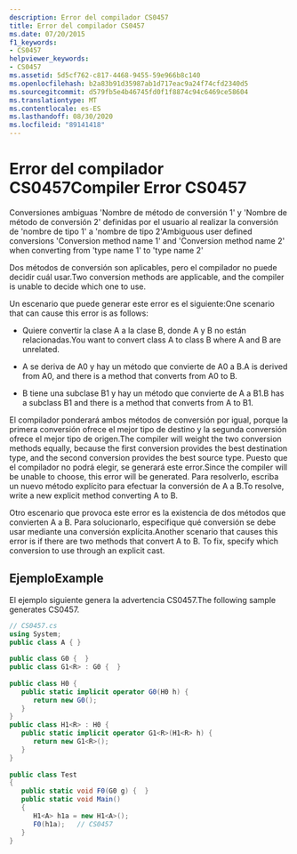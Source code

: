 ```yaml
---
description: Error del compilador CS0457
title: Error del compilador CS0457
ms.date: 07/20/2015
f1_keywords:
- CS0457
helpviewer_keywords:
- CS0457
ms.assetid: 5d5cf762-c817-4468-9455-59e966b8c140
ms.openlocfilehash: b2a83b91d35987ab1d717eac9a24f74cfd2340d5
ms.sourcegitcommit: d579fb5e4b46745fd0f1f8874c94c6469ce58604
ms.translationtype: MT
ms.contentlocale: es-ES
ms.lasthandoff: 08/30/2020
ms.locfileid: "89141418"
---
```

# <a name="compiler-error-cs0457"></a><span data-ttu-id="dc7be-103">Error del compilador CS0457</span><span class="sxs-lookup"><span data-stu-id="dc7be-103">Compiler Error CS0457</span></span>
<span data-ttu-id="dc7be-104">Conversiones ambiguas 'Nombre de método de conversión 1' y 'Nombre de método de conversión 2' definidas por el usuario al realizar la conversión de 'nombre de tipo 1' a 'nombre de tipo 2'</span><span class="sxs-lookup"><span data-stu-id="dc7be-104">Ambiguous user defined conversions 'Conversion method name 1' and 'Conversion method name 2' when converting from 'type name 1' to 'type name 2'</span></span>  
  
 <span data-ttu-id="dc7be-105">Dos métodos de conversión son aplicables, pero el compilador no puede decidir cuál usar.</span><span class="sxs-lookup"><span data-stu-id="dc7be-105">Two conversion methods are applicable, and the compiler is unable to decide which one to use.</span></span>  
  
 <span data-ttu-id="dc7be-106">Un escenario que puede generar este error es el siguiente:</span><span class="sxs-lookup"><span data-stu-id="dc7be-106">One scenario that can cause this error is as follows:</span></span>  
  
- <span data-ttu-id="dc7be-107">Quiere convertir la clase A a la clase B, donde A y B no están relacionadas.</span><span class="sxs-lookup"><span data-stu-id="dc7be-107">You want to convert class A to class B where A and B are unrelated.</span></span>  
  
- <span data-ttu-id="dc7be-108">A se deriva de A0 y hay un método que convierte de A0 a B.</span><span class="sxs-lookup"><span data-stu-id="dc7be-108">A is derived from A0, and there is a method that converts from A0 to B.</span></span>  
  
- <span data-ttu-id="dc7be-109">B tiene una subclase B1 y hay un método que convierte de A a B1.</span><span class="sxs-lookup"><span data-stu-id="dc7be-109">B has a subclass B1 and there is a method that converts from A to B1.</span></span>  
  
 <span data-ttu-id="dc7be-110">El compilador ponderará ambos métodos de conversión por igual, porque la primera conversión ofrece el mejor tipo de destino y la segunda conversión ofrece el mejor tipo de origen.</span><span class="sxs-lookup"><span data-stu-id="dc7be-110">The compiler will weight the two conversion methods equally, because the first conversion provides the best destination type, and the second conversion provides the best source type.</span></span> <span data-ttu-id="dc7be-111">Puesto que el compilador no podrá elegir, se generará este error.</span><span class="sxs-lookup"><span data-stu-id="dc7be-111">Since the compiler will be unable to choose, this error will be generated.</span></span> <span data-ttu-id="dc7be-112">Para resolverlo, escriba un nuevo método explícito para efectuar la conversión de A a B.</span><span class="sxs-lookup"><span data-stu-id="dc7be-112">To resolve, write a new explicit method converting A to B.</span></span>  
  
 <span data-ttu-id="dc7be-113">Otro escenario que provoca este error es la existencia de dos métodos que convierten A a B. Para solucionarlo, especifique qué conversión se debe usar mediante una conversión explícita.</span><span class="sxs-lookup"><span data-stu-id="dc7be-113">Another scenario that causes this error is if there are two methods that convert A to B. To fix, specify which conversion to use through an explicit cast.</span></span>  
  
## <a name="example"></a><span data-ttu-id="dc7be-114">Ejemplo</span><span class="sxs-lookup"><span data-stu-id="dc7be-114">Example</span></span>  
 <span data-ttu-id="dc7be-115">El ejemplo siguiente genera la advertencia CS0457.</span><span class="sxs-lookup"><span data-stu-id="dc7be-115">The following sample generates CS0457.</span></span>  
  
```csharp  
// CS0457.cs  
using System;  
public class A { }  
  
public class G0 {  }  
public class G1<R> : G0 {  }  
  
public class H0 {  
   public static implicit operator G0(H0 h) {  
      return new G0();  
   }  
}  
public class H1<R> : H0 {  
   public static implicit operator G1<R>(H1<R> h) {  
      return new G1<R>();  
   }  
}  
  
public class Test
{  
   public static void F0(G0 g) {  }  
   public static void Main()
   {  
      H1<A> h1a = new H1<A>();  
      F0(h1a);   // CS0457  
   }  
}  
```
